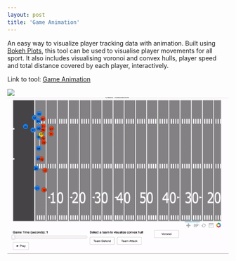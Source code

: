 ```yaml
---
layout: post
title: 'Game Animation'
---
```


An easy way to visualize player tracking data with animation. Built using [Bokeh Plots](https://github.com/bokeh/bokeh), this tool can be used to visualise player movements for all sport. It also includes visualising voronoi and convex hulls, player speed and total distance covered by each player, interactively.


Link to tool: [Game Animation](https://github.com/samirak93/Game-Animation)

<img src="https://github.com/samirak93/analytics/blob/gh-pages/assets/img/projects/proj-9/soccer_animation.gif?raw=true" width="700">

<img src="https://github.com/samirak93/analytics/blob/gh-pages/assets/img/projects/proj-9/nfl.gif?raw=true" width="700">

